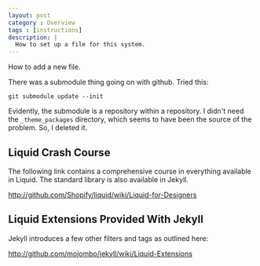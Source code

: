```yaml
---
layout: post
category : Overview
tags : [instructions]
description: |
  How to set up a file for this system.
---
```


How to add a new file.

There was a submodule thing going on with github.  Tried this:

    git submodule update --init
    
Evidently, the submodule is a repository within a repository.  I didn't need the `_theme_packages` directory, which seems to have been the source of the problem.  So, I deleted it.

## Liquid Crash Course

The following link contains a comprehensive course in everything available in Liquid.
The standard library is also available in Jekyll.

<http://github.com/Shopify/liquid/wiki/Liquid-for-Designers>

## Liquid Extensions Provided With Jekyll

Jekyll introduces a few other filters and tags as outlined here:

<http://github.com/mojombo/jekyll/wiki/Liquid-Extensions>
